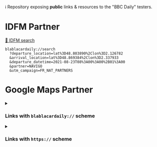 ℹ️ Repository exposing **public** links &amp; resources to the "BBC Daily" testers.

<!-- Remember that blank lines are needed before/after a section of markdown that is within an html tag, otherwise the markdown won't work -->

# IDFM Partner

[🔗 IDFM search](blablacardaily://search?departure_location=lat%3D48.803890%2Clon%3D2.126782&arrival_location=lat%3D48.869384%2Clon%3D2.337933&departure_datetime=2021-08-23T08%3A00%3A00%2B01%3A00&partner=NAVIGO&utm_campaign=FR_NAT_PARTNERS)

```
blablacardaily://search
  ?departure_location=lat%3D48.803890%2Clon%3D2.126782
  &arrival_location=lat%3D48.869384%2Clon%3D2.337933
  &departure_datetime=2021-08-23T08%3A00%3A00%2B01%3A00
  &partner=NAVIGO
  &utm_campaign=FR_NAT_PARTNERS
```

# Google Maps Partner

<details>
  <summary><h3>Links with <code>blablacardaily://</code> scheme</h3></summary>

  [🔗 Google Maps search with pickup=my_location & drop-off in IDF](blablacardaily://book-a-ride?pickup=my_location&dropoff_latitude=48.803890&dropoff_longitude=2.126782)
  
  ```
  // "My location" -> "Château de Versailles"
  blablacardaily://book-a-ride
    ?pickup=my_location
    &dropoff_latitude=48.803890
    &dropoff_longitude=2.126782
  ```
  
  [🔗 Google Maps search with pickup in IDF & drop-off=my_location](blablacardaily://book-a-ride?dropoff=my_location&pickup_latitude=48.803890&pickup_longitude=2.126782)
  
  ```
  // "Château de Versailles" -> "My location"
  blablacardaily://book-a-ride
    ?dropoff=my_location
    &pickup_latitude=48.803890
    &pickup_longitude=2.126782
  ```
  
  [🔗 Google Maps search with pickup & drop-off in IDF](blablacardaily://book-a-ride?pickup_latitude=48.85504296738133&pickup_longitude=2.3719849244470934&dropoff_latitude=48.803890&dropoff_longitude=2.126782)
  
  ```
  // "6, rue Saint-Sabin" -> "Château de Versailles"
  blablacardaily://book-a-ride
    ?pickup_latitude=48.85504296738133
    &pickup_longitude=2.3719849244470934
    &dropoff_latitude=48.803890
    &dropoff_longitude=2.126782
  ```
  
  [🔗 Google Maps search with pickup=my_location & drop-off *not* in IDF](blablacardaily://book-a-ride?pickup=my_location&dropoff_latitude=48.11177009606368&dropoff_longitude=-1.6775474034472833)
  
  ```
  // "My location" -> "Parlement de Bretagne (Rennes)"
  blablacardaily://book-a-ride
    ?pickup=my_location
    &dropoff_latitude=48.11177009606368
    &dropoff_longitude=-1.6775474034472833
  ```

</details>

<details>
  <summary><h3>Links with <code>https://</code> scheme</h3></summary>
  
  [🔗 Google Maps search with pickup=my_location & drop-off in IDF](https://open.blablacardaily.com/book-a-ride?pickup=my_location&dropoff_latitude=48.803890&dropoff_longitude=2.126782)
  
  ```
  // "My location" -> "Château de Versailles"
  https://open.blablacardaily.com/book-a-ride
    ?pickup=my_location
    &dropoff_latitude=48.803890
    &dropoff_longitude=2.126782
  ```
  
  [🔗 Google Maps search with pickup in IDF & drop-off=my_location](https://open.blablacardaily.com/book-a-ride?dropoff=my_location&pickup_latitude=48.803890&pickup_longitude=2.126782)
  
  ```
  // "Château de Versailles" -> "My location"
  https://open.blablacardaily.com/book-a-ride
    ?dropoff=my_location
    &pickup_latitude=48.803890
    &pickup_longitude=2.126782
  ```
  
  [🔗 Google Maps search with pickup & drop-off in IDF](https://open.blablacardaily.com/book-a-ride?pickup_latitude=48.85504296738133&pickup_longitude=2.3719849244470934&dropoff_latitude=48.803890&dropoff_longitude=2.126782)
  
  ```
  // "6, rue Saint-Sabin" -> "Château de Versailles"
  https://open.blablacardaily.com/book-a-ride
    ?pickup_latitude=48.85504296738133
    &pickup_longitude=2.3719849244470934
    &dropoff_latitude=48.803890
    &dropoff_longitude=2.126782
  ```
  
  [🔗 Google Maps search with pickup=my_location & drop-off *not* in IDF](https://open.blablacardaily.com/book-a-ride?pickup=my_location&dropoff_latitude=48.11177009606368&dropoff_longitude=-1.6775474034472833)
  
  ```
  // "My location" -> "Parlement de Bretagne (Rennes)"
  https://open.blablacardaily.com/book-a-ride
    ?pickup=my_location
    &dropoff_latitude=48.11177009606368
    &dropoff_longitude=-1.6775474034472833
  ```

</details>
